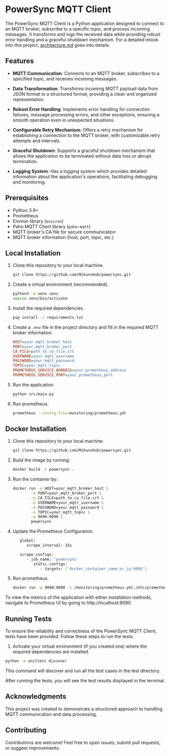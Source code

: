 # PowerSync MQTT Client

The PowerSync MQTT Client is a Python application designed to connect to an MQTT broker, subscribe to a specific topic, and process incoming messages. It transforms and logs the received data while providing robust error handling and a graceful shutdown mechanism. For a detailed inlook into this project, [architecture.md](architecture.md) goes into details.

## Features

- **MQTT Communication**: Connects to an MQTT broker, subscribes to a specified topic, and receives incoming messages.

- **Data Transformation**: Transforms incoming MQTT payload data from JSON format to a structured format, providing a clean and organized representation.

- **Robust Error Handling**: Implements error handling for connection failures, message processing errors, and other exceptions, ensuring a smooth operation even in unexpected situations.

- **Configurable Retry Mechanism**: Offers a retry mechanism for establishing a connection to the MQTT broker, with customizable retry attempts and intervals.

- **Graceful Shutdown**: Supports a graceful shutdown mechanism that allows the application to be terminated without data loss or abrupt termination.

- **Logging System**: Has a logging system which provides detailed information about the application's operations, facilitating debugging and monitoring.


## Prerequisites

- Python 3.9+
- Prometheus
- Environ library (`environ`)
- Paho MQTT Client library (`paho-mqtt`)
- MQTT broker's CA file for secure communication
- MQTT broker information (host, port, topic, etc.)

## Local Installation

1. Clone this repository to your local machine.
   
   ```bash
   git clone https://github.com/MikunsHub/powersync.git
   ```

2. Create a virtual environment (recommended).
   
   ```bash
   python3 -m venv venv
   source venv/bin/activate
   ```

3. Install the required dependencies.
   
   ```bash
   pip install -r requirements.txt
   ```

4. Create a `.env` file in the project directory and fill in the required MQTT broker information.

   ```ini
   HOST=your_mqtt_broker_host
   PORT=your_mqtt_broker_port
   CA_FILE=path_to_ca_file.crt
   USERNAME=your_mqtt_username
   PASSWORD=your_mqtt_password
   TOPIC=your_mqtt_topic
   PROMETHEUS_SERVICE_ADDRESS=your_prometheus_address
   PROMETHEUS_SERVICE_PORT=your_prometheus_port
   ```

5. Run the application.
   
   ```bash
   python src/main.py
   ```

6. Run prometheus.
   
   ```bash
   prometheus --config.file=monitoring/prometheus.yml
   ```

## Docker Installation

1. Clone this repository to your local machine.
   
   ```bash
   git clone https://github.com/MikunsHub/powersync.git
   ```

2. Build the image by running:
   
   ```bash
   docker build -t powersync .
   ```

3. Run the container by:
   
   ```bash
   docker run -e HOST=your_mqtt_broker_host \
           -e PORT=your_mqtt_broker_port \
           -e CA_FILE=path_to_ca_file.crt \
           -e USERNAME=your_mqtt_username \
           -e PASSWORD=your_mqtt_password \
           -e TOPIC=your_mqtt_topic \
           -p 9090:9090 \
           powersync

   ```
   

4. Update the Prometheus Configuration.
   
   ```bash
      global:
         scrape_interval: 15s

      scrape_configs:
         - job_name: 'powersync'
            static_configs:
               - targets: ['docker_container_name_or_ip:9090']

   ```

5. Run prometheus.
   
   ```bash
   docker run -p 9090:9090 -v /monitoring/prometheus.yml:/etc/prometheus/prometheus.yml prom/prometheus

   ```
To view the metrics of the application with either installation methods, navigate to Prometheus UI by going to http://localhost:9090


## Running Tests

To ensure the reliability and correctness of the PowerSync MQTT Client, tests have been provided. Follow these steps to run the tests:


1. Activate your virtual environment (if you created one) where the required dependencies are installed.

```bash
python -m unittest discover
```
This command will discover and run all the test cases in the test directory.

After running the tests, you will see the test results displayed in the terminal.

## Acknowledgments

This project was created to demonstrate a structured approach to handling MQTT communication and data processing.

## Contributing

Contributions are welcome! Feel free to open issues, submit pull requests, or suggest improvements.



